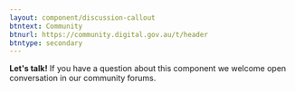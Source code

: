 ```yaml
---
layout: component/discussion-callout
btntext: Community
btnurl: https://community.digital.gov.au/t/header
btntype: secondary
---
```


**Let's talk!**  If you have a question about this component we welcome open conversation in our community forums.

